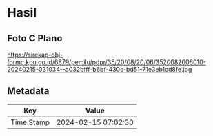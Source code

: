 # Hasil

## Foto C Plano

https://sirekap-obj-formc.kpu.go.id/6879/pemilu/pdpr/35/20/08/20/06/3520082006010-20240215-031034--a032bfff-b6bf-430c-bd51-71e3eb1cd8fe.jpg


## Metadata

| Key        | Value               |
| ---------- | ------------------- |
| Time Stamp | 2024-02-15 07:02:30 |



